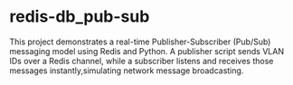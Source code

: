 # redis-db_pub-sub
This project demonstrates a real-time Publisher-Subscriber (Pub/Sub) messaging model using Redis and Python. A publisher script sends VLAN IDs over a Redis channel, while a subscriber listens and receives those messages instantly,simulating network message broadcasting.
